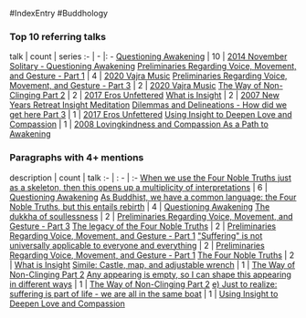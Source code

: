 #IndexEntry #Buddhology

### Top 10 referring talks
talk | count | series
:- | - |: -
<a data-href="Questioning Awakening" href="Questioning+Awakening" class="internal-link" target="_blank" rel="noopener">Questioning Awakening</a> | 10 | <a data-href="2014 November Solitary - Questioning Awakening" href="2014+November+Solitary+-+Questioning+Awakening" class="internal-link" target="_blank" rel="noopener">2014 November Solitary - Questioning Awakening</a>
<a data-href="Preliminaries Regarding Voice, Movement, and Gesture - Part 1" href="Preliminaries+Regarding+Voice%2C+Movement%2C+and+Gesture+-+Part+1" class="internal-link" target="_blank" rel="noopener">Preliminaries Regarding Voice, Movement, and Gesture - Part 1</a> | 4 | <a data-href="2020 Vajra Music" href="2020+Vajra+Music" class="internal-link" target="_blank" rel="noopener">2020 Vajra Music</a>
<a data-href="Preliminaries Regarding Voice, Movement, and Gesture - Part 3" href="Preliminaries+Regarding+Voice%2C+Movement%2C+and+Gesture+-+Part+3" class="internal-link" target="_blank" rel="noopener">Preliminaries Regarding Voice, Movement, and Gesture - Part 3</a> | 2 | <a data-href="2020 Vajra Music" href="2020+Vajra+Music" class="internal-link" target="_blank" rel="noopener">2020 Vajra Music</a>
<a data-href="The Way of Non-Clinging Part 2" href="The+Way+of+Non-Clinging+Part+2" class="internal-link" target="_blank" rel="noopener">The Way of Non-Clinging Part 2</a> | 2 | <a data-href="2017 Eros Unfettered" href="2017+Eros+Unfettered" class="internal-link" target="_blank" rel="noopener">2017 Eros Unfettered</a>
<a data-href="What is Insight" href="What+is+Insight" class="internal-link" target="_blank" rel="noopener">What is Insight</a> | 2 | <a data-href="2007 New Years Retreat Insight Meditation" href="2007+New+Years+Retreat+Insight+Meditation" class="internal-link" target="_blank" rel="noopener">2007 New Years Retreat Insight Meditation</a>
<a data-href="Dilemmas and Delineations - How did we get here Part 3" href="Dilemmas+and+Delineations+-+How+did+we+get+here+Part+3" class="internal-link" target="_blank" rel="noopener">Dilemmas and Delineations - How did we get here Part 3</a> | 1 | <a data-href="2017 Eros Unfettered" href="2017+Eros+Unfettered" class="internal-link" target="_blank" rel="noopener">2017 Eros Unfettered</a>
<a data-href="Using Insight to Deepen Love and Compassion" href="Using+Insight+to+Deepen+Love+and+Compassion" class="internal-link" target="_blank" rel="noopener">Using Insight to Deepen Love and Compassion</a> | 1 | <a data-href="2008 Lovingkindness and Compassion As a Path to Awakening" href="2008+Lovingkindness+and+Compassion+As+a+Path+to+Awakening" class="internal-link" target="_blank" rel="noopener">2008 Lovingkindness and Compassion As a Path to Awakening</a>

### Paragraphs with 4+ mentions
description | count | talk
:- | : - | :-
<a aria-label-position="top" aria-label="Questioning Awakening > When we use the Four Noble Truths just as a skeleton then this opens up a multiplicity of interpretations" data-href="Questioning Awakening#When we use the Four Noble Truths just as a skeleton then this opens up a multiplicity of interpretations" href="Questioning+Awakening#When+we+use+the+Four+Noble+Truths+just+as+a+skeleton+then+this+opens+up+a+multiplicity+of+interpretations" class="internal-link" target="_blank" rel="noopener">When we use the Four Noble Truths just as a skeleton, then this opens up a multiplicity of interpretations</a> | 6 | <a data-href="Questioning Awakening" href="Questioning+Awakening" class="internal-link" target="_blank" rel="noopener">Questioning Awakening</a>
<a aria-label-position="top" aria-label="Questioning Awakening > As Buddhist we have a common language the Four Noble Truths but this entails rebirth" data-href="Questioning Awakening#As Buddhist we have a common language the Four Noble Truths but this entails rebirth" href="Questioning+Awakening#As+Buddhist+we+have+a+common+language+the+Four+Noble+Truths+but+this+entails+rebirth" class="internal-link" target="_blank" rel="noopener">As Buddhist, we have a common language: the Four Noble Truths, but this entails rebirth</a> | 4 | <a data-href="Questioning Awakening" href="Questioning+Awakening" class="internal-link" target="_blank" rel="noopener">Questioning Awakening</a>
<a aria-label-position="top" aria-label="Preliminaries Regarding Voice, Movement, and Gesture - Part 3 > The dukkha of soullessness" data-href="Preliminaries Regarding Voice, Movement, and Gesture - Part 3#The dukkha of soullessness" href="Preliminaries+Regarding+Voice%2C+Movement%2C+and+Gesture+-+Part+3#The+dukkha+of+soullessness" class="internal-link" target="_blank" rel="noopener">The dukkha of soullessness</a> | 2 | <a data-href="Preliminaries Regarding Voice, Movement, and Gesture - Part 3" href="Preliminaries+Regarding+Voice%2C+Movement%2C+and+Gesture+-+Part+3" class="internal-link" target="_blank" rel="noopener">Preliminaries Regarding Voice, Movement, and Gesture - Part 3</a>
<a aria-label-position="top" aria-label="Preliminaries Regarding Voice, Movement, and Gesture - Part 1 > The legacy of the Four Noble Truths" data-href="Preliminaries Regarding Voice, Movement, and Gesture - Part 1#The legacy of the Four Noble Truths" href="Preliminaries+Regarding+Voice%2C+Movement%2C+and+Gesture+-+Part+1#The+legacy+of+the+Four+Noble+Truths" class="internal-link" target="_blank" rel="noopener">The legacy of the Four Noble Truths</a> | 2 | <a data-href="Preliminaries Regarding Voice, Movement, and Gesture - Part 1" href="Preliminaries+Regarding+Voice%2C+Movement%2C+and+Gesture+-+Part+1" class="internal-link" target="_blank" rel="noopener">Preliminaries Regarding Voice, Movement, and Gesture - Part 1</a>
<a aria-label-position="top" aria-label="Preliminaries Regarding Voice, Movement, and Gesture - Part 1 > Suffering is not universally applicable to everyone and everything" data-href="Preliminaries Regarding Voice, Movement, and Gesture - Part 1#Suffering is not universally applicable to everyone and everything" href="Preliminaries+Regarding+Voice%2C+Movement%2C+and+Gesture+-+Part+1#%22Suffering%22+is+not+universally+applicable+to+everyone+and+everything" class="internal-link" target="_blank" rel="noopener">&quot;Suffering&quot; is not universally applicable to everyone and everything</a> | 2 | <a data-href="Preliminaries Regarding Voice, Movement, and Gesture - Part 1" href="Preliminaries+Regarding+Voice%2C+Movement%2C+and+Gesture+-+Part+1" class="internal-link" target="_blank" rel="noopener">Preliminaries Regarding Voice, Movement, and Gesture - Part 1</a>
<a aria-label-position="top" aria-label="What is Insight > The Four Noble Truths" data-href="What is Insight#The Four Noble Truths" href="What+is+Insight#The+Four+Noble+Truths" class="internal-link" target="_blank" rel="noopener">The Four Noble Truths</a> | 2 | <a data-href="What is Insight" href="What+is+Insight" class="internal-link" target="_blank" rel="noopener">What is Insight</a>
<a aria-label-position="top" aria-label="The Way of Non-Clinging Part 2 > Simile Castle map and adjustable wrench" data-href="The Way of Non-Clinging Part 2#Simile Castle map and adjustable wrench" href="The+Way+of+Non-Clinging+Part+2#Simile+Castle+map+and+adjustable+wrench" class="internal-link" target="_blank" rel="noopener">Simile: Castle, map, and adjustable wrench</a> | 1 | <a data-href="The Way of Non-Clinging Part 2" href="The+Way+of+Non-Clinging+Part+2" class="internal-link" target="_blank" rel="noopener">The Way of Non-Clinging Part 2</a>
<a aria-label-position="top" aria-label="The Way of Non-Clinging Part 2 > Any appearing is empty so I can shape this appearing in different ways" data-href="The Way of Non-Clinging Part 2#Any appearing is empty so I can shape this appearing in different ways" href="The+Way+of+Non-Clinging+Part+2#Any+appearing+is+empty+so+I+can+shape+this+appearing+in+different+ways" class="internal-link" target="_blank" rel="noopener">Any appearing is empty, so I can shape this appearing in different ways</a> | 1 | <a data-href="The Way of Non-Clinging Part 2" href="The+Way+of+Non-Clinging+Part+2" class="internal-link" target="_blank" rel="noopener">The Way of Non-Clinging Part 2</a>
<a aria-label-position="top" aria-label="Using Insight to Deepen Love and Compassion > e Just to realize suffering is part of life - we are all in the same boat" data-href="Using Insight to Deepen Love and Compassion#e Just to realize suffering is part of life - we are all in the same boat" href="Using+Insight+to+Deepen+Love+and+Compassion#e+Just+to+realize+suffering+is+part+of+life+-+we+are+all+in+the+same+boat" class="internal-link" target="_blank" rel="noopener">e) Just to realize: suffering is part of life - we are all in the same boat</a> | 1 | <a data-href="Using Insight to Deepen Love and Compassion" href="Using+Insight+to+Deepen+Love+and+Compassion" class="internal-link" target="_blank" rel="noopener">Using Insight to Deepen Love and Compassion</a>

